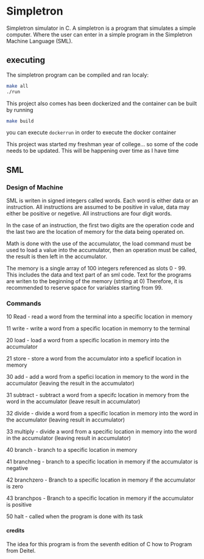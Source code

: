 # Simpletron #

Simpletron simulator in C. A simpletron is a program that simulates a simple computer. Where the user can enter in a simple program in the Simpletron Machine Language (SML).

## executing ##

The simpletron program can be compiled and ran localy:
```bash
make all
./run
```

This project also comes has been dockerized and the container can be built by running
```bash
make build
```
you can execute `dockerrun` in order to execute the docker container

This project was started my freshman year of college... so some of the code needs to be updated. This will be happening over time as I have time

## SML ##

### Design of Machine ###
SML is writen in signed integers called words. Each word is either data or an instruction. All instructions are assumed to be positive in value, data may either be positive or negetive. All instructions are four digit words.

In the case of an instruction, the first two digits are the operation code and the last two are the location of memory for the data being operated on.

Math is done with the use of the accumulator, the load command must be used to load a value into the accumulator, then an operation must be called, the result is then left in the accumulator.

The memory is a single array of 100 integers referenced as slots 0 - 99. This includes the data and text part of an sml code. Text for the programs are writen to the beginning of the memory (strting at 0) Therefore, it is recommended to reserve space for variables starting from 99.

### Commands ###

10 Read - read a word from the terminal into a specific location in memory

11 write - write a word from a specific location in memorry to the terminal

20 load - load a word from a specific location in memory into the accumulator

21 store - store a word from the accumulator into a speficif location in memory

30 add - add a word from a spefici location in memory to the word in the accumulator (leaving the result in the accumulator)

31 subtract  - subtract a word from a specifc location in memory from the word in the accumulator (leave result in accumulator)

32 divide - divide a word from a specific location in memory into the word in the accumulator (leaving result in accumulator)

33 multiply -  divide a word from a specific location in memory into the word in the accumulator (leaving result in accumulator)

40 branch - branch to a specific location in memory

41 branchneg - branch to a specific location in memory if the accumulator is negative

42 branchzero - Branch to a specific location in memory if the accumulator is zero

43 branchpos - Branch to a specific location in memory if the accumulator is positive

50 halt - called when the program is done with its task


#### credits ####
The idea for this program is from the seventh edition of C how to Program from Deitel.
